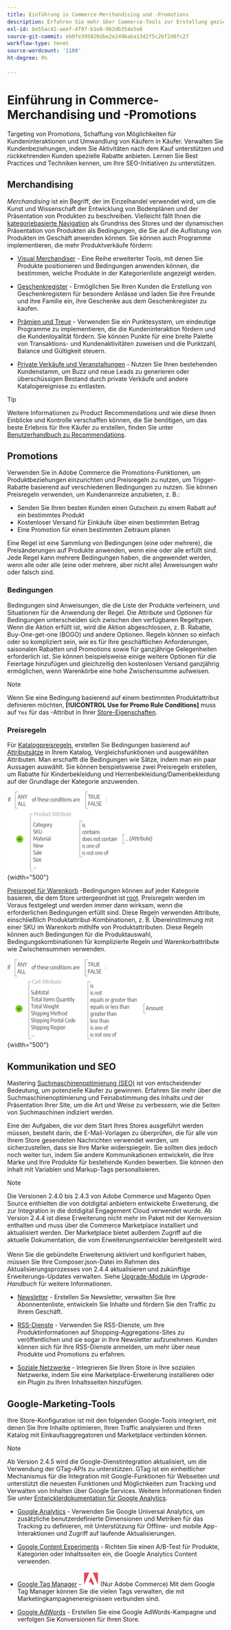 ```yaml
---
title: Einführung in Commerce-Merchandising und -Promotions
description: Erfahren Sie mehr über Commerce-Tools zur Erstellung gezielter Promotions und Möglichkeiten zur Kundeninteraktion.
exl-id: 8e55ac42-aeef-4f97-b1e8-9b2db354e5e6
source-git-commit: eb0fe395020dbe2e2496aba13d2f5c2bf2d0fc27
workflow-type: tm+mt
source-wordcount: '1100'
ht-degree: 0%

---
```


# Einführung in Commerce-Merchandising und -Promotions

Targeting von Promotions, Schaffung von Möglichkeiten für Kundeninteraktionen und Umwandlung von Käufern in Käufer. Verwalten Sie Kundenbeziehungen, indem Sie Aktivitäten nach dem Kauf unterstützen und rückkehrenden Kunden spezielle Rabatte anbieten. Lernen Sie Best Practices und Techniken kennen, um Ihre SEO-Initiativen zu unterstützen.

## Merchandising

_Merchandising_ ist ein Begriff, der im Einzelhandel verwendet wird, um die Kunst und Wissenschaft der Entwicklung von Bodenplänen und der Präsentation von Produkten zu beschreiben. Vielleicht fällt Ihnen die [kategoriebasierte Navigation](../catalog/navigation-top.md) als Grundriss des Stores und der dynamischen Präsentation von Produkten als Bedingungen, die Sie auf die Auflistung von Produkten im Geschäft anwenden können. Sie können auch Programme implementieren, die mehr Produktverkäufe fördern:

- [Visual Merchandiser](visual-merchandiser.md) - Eine Reihe erweiterter Tools, mit denen Sie Produkte positionieren und Bedingungen anwenden können, die bestimmen, welche Produkte in der Kategorienliste angezeigt werden.

- [Geschenkregister](gift-registries.md) - Ermöglichen Sie Ihren Kunden die Erstellung von Geschenkregistern für besondere Anlässe und laden Sie ihre Freunde und ihre Familie ein, ihre Geschenke aus dem Geschenkregister zu kaufen.

- [Prämien und Treue](rewards-loyalty.md) - Verwenden Sie ein Punktesystem, um eindeutige Programme zu implementieren, die die Kundeninteraktion fördern und die Kundenloyalität fördern. Sie können Punkte für eine breite Palette von Transaktions- und Kundenaktivitäten zuweisen und die Punktzahl, Balance und Gültigkeit steuern.

- [Private Verkäufe und Veranstaltungen](events-private-sales.md) - Nutzen Sie Ihren bestehenden Kundenstamm, um Buzz und neue Leads zu generieren oder überschüssigen Bestand durch private Verkäufe und andere Katalogereignisse zu entlasten.

>[!TIP]
>
>Weitere Informationen zu Product Recommendations und wie diese Ihnen Einblicke und Kontrolle verschaffen können, die Sie benötigen, um das beste Erlebnis für Ihre Käufer zu erstellen, finden Sie unter [Benutzerhandbuch zu Recommendations](https://experienceleague.adobe.com/docs/commerce-merchant-services/product-recommendations/guide-overview.html).

## Promotions

Verwenden Sie in Adobe Commerce die Promotions-Funktionen, um Produktbeziehungen einzurichten und Preisregeln zu nutzen, um Trigger-Rabatte basierend auf verschiedenen Bedingungen zu nutzen. Sie können Preisregeln verwenden, um Kundenanreize anzubieten, z. B.:

- Senden Sie Ihren besten Kunden einen Gutschein zu einem Rabatt auf ein bestimmtes Produkt
- Kostenloser Versand für Einkäufe über einen bestimmten Betrag
- Eine Promotion für einen bestimmten Zeitraum planen

Eine Regel ist eine Sammlung von Bedingungen (eine oder mehrere), die Preisänderungen auf Produkte anwenden, wenn eine oder alle erfüllt sind. Jede Regel kann mehrere Bedingungen haben, die angewendet werden, wenn alle oder alle (eine oder mehrere, aber nicht alle) Anweisungen wahr oder falsch sind.

### Bedingungen

Bedingungen sind Anweisungen, die die Liste der Produkte verfeinern, und Situationen für die Anwendung der Regel. Die Attribute und Optionen für Bedingungen unterscheiden sich zwischen den verfügbaren Regeltypen. Wenn die Aktion erfüllt ist, wird die Aktion abgeschlossen, z. B. Rabatte, Buy-One-get-one (BOGO) und andere Optionen. Regeln können so einfach oder so kompliziert sein, wie es für Ihre geschäftlichen Anforderungen, saisonalen Rabatten und Promotions sowie für ganzjährige Gelegenheiten erforderlich ist. Sie können beispielsweise einige weitere Optionen für die Feiertage hinzufügen und gleichzeitig den kostenlosen Versand ganzjährig ermöglichen, wenn Warenkörbe eine hohe Zwischensumme aufweisen.

>[!NOTE]
>
>Wenn Sie eine Bedingung basierend auf einem bestimmten Produktattribut definieren möchten, **[!UICONTROL Use for Promo Rule Conditions]** muss auf `Yes` für das -Attribut in Ihrer [Store-Eigenschaften](../catalog/attribute-product-create.md).


### Preisregeln

Für [Katalogpreisregeln](price-rules-catalog.md), erstellen Sie Bedingungen basierend auf [Attributsätze](../catalog/attribute-sets.md) in Ihrem Katalog, Vergleichsfunktionen und ausgewählten Attributen. Man erschafft die Bedingungen wie Sätze, indem man ein paar Aussagen auswählt. Sie können beispielsweise zwei Preisregeln erstellen, um Rabatte für Kinderbekleidung und Herrenbekleidung/Damenbekleidung auf der Grundlage der Kategorie anzuwenden.

![Abbildung - Beispiel für Katalogpreisregeln](./assets/diagram-catalog-price-rules.png){width="500"}

[Preisregel für Warenkorb](price-rules-cart.md) -Bedingungen können auf jeder Kategorie basieren, die dem Store untergeordnet ist [root](../catalog/category-root.md). Preisregeln werden im Voraus festgelegt und werden immer dann wirksam, wenn die erforderlichen Bedingungen erfüllt sind. Diese Regeln verwenden Attribute, einschließlich Produktattribut-Kombinationen, z. B. Übereinstimmung mit einer SKU im Warenkorb mithilfe von Produktattributen. Diese Regeln können auch Bedingungen für die Produktauswahl, Bedingungskombinationen für komplizierte Regeln und Warenkorbattribute wie Zwischensummen verwenden.

![Abbildung - Beispiel für Preisregeln für Warenkorb](./assets/diagram-cart-price-rules.png){width="500"}

## Kommunikation und SEO

Mastering [Suchmaschinenoptimierung (SEO)](seo-overview.md) ist von entscheidender Bedeutung, um potenzielle Käufer zu gewinnen. Erfahren Sie mehr über die Suchmaschinenoptimierung und Feinabstimmung des Inhalts und der Präsentation Ihrer Site, um die Art und Weise zu verbessern, wie die Seiten von Suchmaschinen indiziert werden.

Eine der Aufgaben, die vor dem Start Ihres Stores ausgeführt werden müssen, besteht darin, die E-Mail-Vorlagen zu überprüfen, die für alle von Ihrem Store gesendeten Nachrichten verwendet werden, um sicherzustellen, dass sie Ihre Marke widerspiegeln. Sie sollten dies jedoch noch weiter tun, indem Sie andere Kommunikationen entwickeln, die Ihre Marke und Ihre Produkte für bestehende Kunden bewerben. Sie können den Inhalt mit Variablen und Markup-Tags personalisieren.

>[!NOTE]
>
>Die Versionen 2.4.0 bis 2.4.3 von Adobe Commerce und Magento Open Source enthielten die von dotdigital anbietern entwickelte Erweiterung, die zur Integration in die dotdigital Engagement Cloud verwendet wurde. Ab Version 2.4.4 ist diese Erweiterung nicht mehr im Paket mit der Kernversion enthalten und muss über die Commerce Marketplace installiert und aktualisiert werden. Der Marketplace bietet außerdem Zugriff auf die aktuelle Dokumentation, die vom Erweiterungsentwickler bereitgestellt wird.
><br><br>
>Wenn Sie die gebündelte Erweiterung aktiviert und konfiguriert haben, müssen Sie Ihre Composer.json-Datei im Rahmen des Aktualisierungsprozesses von 2.4.4 aktualisieren und zukünftige Erweiterungs-Updates verwalten. Siehe [Upgrade-Module](https://experienceleague.adobe.com/docs/commerce-operations/upgrade-guide/modules/upgrade.html) im _Upgrade-Handbuch_ für weitere Informationen.

- [Newsletter](newsletters.md) - Erstellen Sie Newsletter, verwalten Sie Ihre Abonnentenliste, entwickeln Sie Inhalte und fördern Sie den Traffic zu Ihrem Geschäft.

- [RSS-Dienste](social-rss.md#rss-feeds) - Verwenden Sie RSS-Dienste, um Ihre Produktinformationen auf Shopping-Aggregations-Sites zu veröffentlichen und sie sogar in Ihre Newsletter aufzunehmen. Kunden können sich für Ihre RSS-Dienste anmelden, um mehr über neue Produkte und Promotions zu erfahren.

- [Soziale Netzwerke](social-rss.md#social-networks) - Integrieren Sie Ihren Store in Ihre sozialen Netzwerke, indem Sie eine Marketplace-Erweiterung installieren oder ein Plugin zu Ihren Inhaltsseiten hinzufügen.

## Google-Marketing-Tools

Ihre Store-Konfiguration ist mit den folgenden Google-Tools integriert, mit denen Sie Ihre Inhalte optimieren, Ihren Traffic analysieren und Ihren Katalog mit Einkaufsaggregatoren und Marketplace verbinden können.

>[!NOTE]
>
>Ab Version 2.4.5 wird die Google-Dienstintegration aktualisiert, um die Verwendung der GTag-APIs zu unterstützen. GTag ist ein einheitlicher Mechanismus für die Integration mit Google-Funktionen für Webseiten und unterstützt die neuesten Funktionen und Möglichkeiten zum Tracking und Verwalten von Inhalten über Google Services. Weitere Informationen finden Sie unter [Entwicklerdokumentation für Google Analytics](https://developers.google.com/analytics/devguides/collection/gtagjs).

- [Google Analytics](google-analytics.md) - Verwenden Sie Google Universal Analytics, um zusätzliche benutzerdefinierte Dimensionen und Metriken für das Tracking zu definieren, mit Unterstützung für Offline- und mobile App-Interaktionen und Zugriff auf laufende Aktualisierungen.

- [Google Content Experiments](google-content-experiments.md) - Richten Sie einen A/B-Test für Produkte, Kategorien oder Inhaltsseiten ein, die Google Analytics Content verwenden.

- [Google Tag Manager](google-tag-manager.md) - ![Adobe Commerce](../assets/adobe-logo.svg) (Nur Adobe Commerce) Mit dem Google Tag Manager können Sie die vielen Tags verwalten, die mit Marketingkampagnenereignissen verbunden sind.

- [Google AdWords](google-adwords.md) - Erstellen Sie eine Google AdWords-Kampagne und verfolgen Sie Konversionen für Ihren Store.

